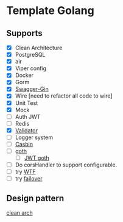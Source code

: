 # Template Golang

## Supports

- [x] Clean Architecture
- [x] PostgreSQL
- [x] air
- [x] Viper config
- [x] Docker
- [x] Gorm
- [X] [Swagger-Gin](https://github.com/swaggo/gin-swagger)
- [X] Wire [need to refactor all code to wire]
- [X] Unit Test
- [X] Mock
- [ ] Auth JWT
- [ ] Redis
- [X] [Validator](https://github.com/go-playground/validator)
- [ ] Logger system
- [ ] [Casbin](https://github.com/casbin/casbin)
- [ ] [goth](https://github.com/markbates/goth)
  - [ ] [JWT goth](https://github.com/markbates/goth/issues/310)
- [ ] Do corsHandler to support configurable.
- [ ] try [WTF](https://github.com/pallat/wtf)
- [ ] try [failover](https://github.com/wongnai/lmwn_gomeetup_failover)

## Design pattern

[clean arch](https://medium.com/@rayato159/how-to-implement-clean-architecture-in-golang-87e9f2c8c5e4)
